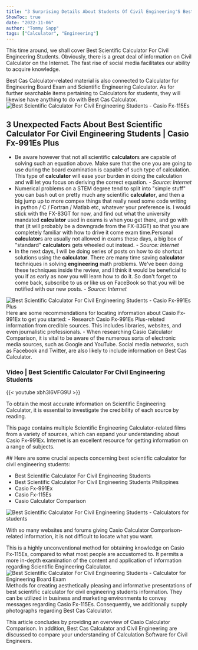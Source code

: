 ```yaml
---
title: "3 Surprising Details About Students Of Civil Engineering'S Best Scientific Calculator"
ShowToc: true 
date: "2022-11-06"
author: "Tommy Sapp" 
tags: ["Calculator", "Engineering"]
---
```


	
This time around, we shall cover Best Scientific Calculator For Civil Engineering Students. Obviously, there is a great deal of information on Civil Calculator on the Internet. The fast rise of social media facilitates our ability to acquire knowledge.

Best Cas Calculator-related material is also connected to Calculator for Engineering Board Exam and Scientific Engineering Calculator. As for further searchable items pertaining to Calculators for students, they will likewise have anything to do with Best Cas Calculator.
<img loading="lazy" src="https://cdn.architecturelab.net/wp-content/uploads/2018/04/Best-Scientific-Calculator-for-Engineering-Students-4-525x350.jpg" onerror="this.onerror=null;this.src='https://blogger.googleusercontent.com/img/a/AVvXsEhe7F7TRXHtjiKvHb5vS7DmnxvpHiDyoYyYvm1nHB3Qp2_w3BnM6A2eq4v7FYxCC9bfZt3a9vIMtAYEKUiaDQbHMg-ViyGmRIj39MLp0bGFfgfYw1Dc9q_H-T0wiTm3l0Uq42dETrN9eC8aGJ9_IORZsxST1AcLR7np1koOfcc7tnHa4S8Mwz_xD9d0=s16000';" alt="Best Scientific Calculator For Civil Engineering Students - Casio Fx-115Es" >

## 3 Unexpected Facts About Best Scientific Calculator For Civil Engineering Students | Casio Fx-991Es Plus
-   Be aware however that not all scientific **calculator**s are capable of solving such an equation above. Make sure that the one you are going to use during the board examination is capable of such type of calculation. This type of **calculator** will ease your burden in doing the calculation and will let you focus on deriving the correct equation. - <cite>Source: Internet</cite>
-   Numerical problems on a STEM degree tend to split into "simple stuff" you can bash out on pretty much any scientific **calculator**, and then a big jump up to more compex things that really need some code writing in python / C / Fortran / Matlab etc, whatever your preference is. I would stick with the FX-83GT for now, and find out what the university mandated **calculator** used in exams is when you get there, and go with that (it will probably be a downgrade from the FX-83GT) so that you are completely familiar with how to drive it come exam time.Personal **calculator**s are usually not allowed in exams these days, a big box of "standard" **calculator**s gets wheeled out instead. - <cite>Source: Internet</cite>
-   In the next days, I will be doing series of posts on how to do shortcut solutions using the **calculator**. There are many time saving **calculator** techniques in solving **engineering** math problems. We've been doing these techniques inside the review, and I think it would be beneficial to you if as early as now you will learn how to do it. So don't forget to come back, subscribe to us or like us on FaceBook so that you will be notified with our new posts. - <cite>Source: Internet</cite>


<img loading="lazy" src="https://i.ytimg.com/vi/xHyrT8CTfjs/maxresdefault.jpg" onerror="this.onerror=null;this.src='https://blogger.googleusercontent.com/img/a/AVvXsEhe7F7TRXHtjiKvHb5vS7DmnxvpHiDyoYyYvm1nHB3Qp2_w3BnM6A2eq4v7FYxCC9bfZt3a9vIMtAYEKUiaDQbHMg-ViyGmRIj39MLp0bGFfgfYw1Dc9q_H-T0wiTm3l0Uq42dETrN9eC8aGJ9_IORZsxST1AcLR7np1koOfcc7tnHa4S8Mwz_xD9d0=s16000';" alt="Best Scientific Calculator For Civil Engineering Students - Casio Fx-991Es Plus" >
Here are some recommendations for locating information about Casio Fx-991Ex to get you started:
- Research Casio Fx-991Es Plus-related information from credible sources. This includes libraries, websites, and even journalistic professionals.
- When researching Casio Calculator Comparison, it is vital to be aware of the numerous sorts of electronic media sources, such as Google and YouTube. Social media networks, such as Facebook and Twitter, are also likely to include information on Best Cas Calculator.

### Video | Best Scientific Calculator For Civil Engineering Students
{{< youtube xbh3I6VFG9U >}} 

To obtain the most accurate information on Scientific Engineering Calculator, it is essential to investigate the credibility of each source by reading.

This page contains multiple Scientific Engineering Calculator-related films from a variety of sources, which can expand your understanding about Casio Fx-991Ex. Internet is an excellent resource for getting information on a range of subjects.
<script async="async" data-cfasync="false" src="//normallydemandedalter.com/fe63df3c5408708b15d8dc3d9b206b31/invoke.js"></script>
<div id="container-fe63df3c5408708b15d8dc3d9b206b31"></div>
## Here are some crucial aspects concerning best scientific calculator for civil engineering students:

- Best Scientific Calculator For Civil Engineering Students
- Best Scientific Calculator For Civil Engineering Students Philippines
- Casio Fx-991Ex
- Casio Fx-115Es
- Casio Calculator Comparison

 <img loading="lazy" src="https://dissectiontable.com/wp-content/uploads/2018/07/Best-scientific-calculator-mechanical-engineering-architecture-students.jpg" onerror="this.onerror=null;this.src='https://blogger.googleusercontent.com/img/a/AVvXsEhe7F7TRXHtjiKvHb5vS7DmnxvpHiDyoYyYvm1nHB3Qp2_w3BnM6A2eq4v7FYxCC9bfZt3a9vIMtAYEKUiaDQbHMg-ViyGmRIj39MLp0bGFfgfYw1Dc9q_H-T0wiTm3l0Uq42dETrN9eC8aGJ9_IORZsxST1AcLR7np1koOfcc7tnHa4S8Mwz_xD9d0=s16000';" alt="Best Scientific Calculator For Civil Engineering Students - Calculators for students" >

With so many websites and forums giving Casio Calculator Comparison-related information, it is not difficult to locate what you want.

This is a highly unconventional method for obtaining knowledge on Casio Fx-115Es, compared to what most people are accustomed to. It permits a more in-depth examination of the content and application of information regarding Scientific Engineering Calculator.
<img loading="lazy" src="https://www.meritnation.com/testprep/hub/wp-content/uploads/2015/08/NIT-Surathkal.jpg" onerror="this.onerror=null;this.src='https://blogger.googleusercontent.com/img/a/AVvXsEhe7F7TRXHtjiKvHb5vS7DmnxvpHiDyoYyYvm1nHB3Qp2_w3BnM6A2eq4v7FYxCC9bfZt3a9vIMtAYEKUiaDQbHMg-ViyGmRIj39MLp0bGFfgfYw1Dc9q_H-T0wiTm3l0Uq42dETrN9eC8aGJ9_IORZsxST1AcLR7np1koOfcc7tnHa4S8Mwz_xD9d0=s16000';" alt="Best Scientific Calculator For Civil Engineering Students - Calculator for Engineering Board Exam" >
Methods for creating aesthetically pleasing and informative presentations of best scientific calculator for civil engineering students information. They can be utilized in business and marketing environments to convey messages regarding Casio Fx-115Es. Consequently, we additionally supply photographs regarding Best Cas Calculator.

This article concludes by providing an overview of Casio Calculator Comparison. In addition, Best Cas Calculator and Civil Engineering are discussed to compare your understanding of Calculation Software for Civil Engineers.
	
	


